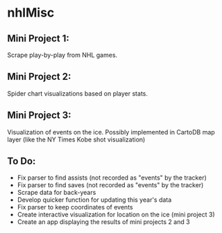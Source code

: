 # nhlMisc

## Mini Project 1:
Scrape play-by-play from NHL games.

## Mini Project 2:
Spider chart visualizations based on player stats.

## Mini Project 3:
Visualization of events on the ice.  Possibly implemented in CartoDB map layer (like the NY Times Kobe shot visualization)

## To Do:
- Fix parser to find assists (not recorded as "events" by the tracker)
- Fix parser to find saves (not recorded as "events" by the tracker)
- Scrape data for back-years
- Develop quicker function for updating this year's data
- Fix parser to keep coordinates of events
- Create interactive visualization for location on the ice (mini project 3)
- Create an app displaying the results of mini projects 2 and 3